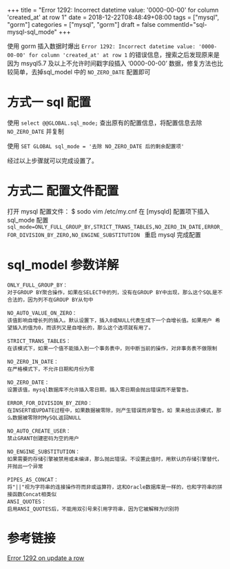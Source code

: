 +++
title = "Error 1292: Incorrect datetime value: '0000-00-00' for column 'created_at' at row 1"
date = 2018-12-22T08:48:49+08:00
tags = ["mysql", "gorm"]
categories = ["mysql", "gorm"]
draft = false
commentId="sql-mysql-sql_mode"
+++

使用 gorm 插入数据时爆出 `Error 1292: Incorrect datetime value: '0000-00-00' for column 'created_at' at row 1`  的错误信息，搜索之后发现原来是因为 msyql5.7 及以上不允许时间戳字段插入 ‘0000-00-00’ 数据，修复方法也比较简单，去掉sql_model 中的 `NO_ZERO_DATE` 配置即可

# 方式一 sql 配置
使用 `select @@GLOBAL.sql_mode;` 查出原有的配置信息，将配置信息去除 `NO_ZERO_DATE` 并复制

使用 `SET GLOBAL sql_mode = '去除 NO_ZERO_DATE 后的剩余配置项'` 

经过以上步骤就可以完成设置了。

# 方式二 配置文件配置
打开 mysql 配置文件：
	$ sodo vim /etc/my.cnf
在 [mysqld] 配置项下插入 sql_mode 配置
`sql_mode=ONLY_FULL_GROUP_BY,STRICT_TRANS_TABLES,NO_ZERO_IN_DATE,ERROR_FOR_DIVISION_BY_ZERO,NO_ENGINE_SUBSTITUTION
`
重启 mysql 完成配置

# sql_model 参数详解
```
ONLY_FULL_GROUP_BY：
对于GROUP BY聚合操作，如果在SELECT中的列，没有在GROUP BY中出现，那么这个SQL是不合法的，因为列不在GROUP BY从句中

NO_AUTO_VALUE_ON_ZERO：
该值影响自增长列的插入。默认设置下，插入0或NULL代表生成下一个自增长值。如果用户 希望插入的值为0，而该列又是自增长的，那么这个选项就有用了。

STRICT_TRANS_TABLES：
在该模式下，如果一个值不能插入到一个事务表中，则中断当前的操作，对非事务表不做限制

NO_ZERO_IN_DATE：
在严格模式下，不允许日期和月份为零

NO_ZERO_DATE：
设置该值，mysql数据库不允许插入零日期，插入零日期会抛出错误而不是警告。

ERROR_FOR_DIVISION_BY_ZERO：
在INSERT或UPDATE过程中，如果数据被零除，则产生错误而非警告。如 果未给出该模式，那么数据被零除时MySQL返回NULL

NO_AUTO_CREATE_USER：
禁止GRANT创建密码为空的用户

NO_ENGINE_SUBSTITUTION：
如果需要的存储引擎被禁用或未编译，那么抛出错误。不设置此值时，用默认的存储引擎替代，并抛出一个异常

PIPES_AS_CONCAT：
将"||"视为字符串的连接操作符而非或运算符，这和Oracle数据库是一样的，也和字符串的拼接函数Concat相类似
ANSI_QUOTES：
启用ANSI_QUOTES后，不能用双引号来引用字符串，因为它被解释为识别符

```

# 参考链接
[Error 1292 on update a row](https://github.com/jinzhu/gorm/issues/595)
